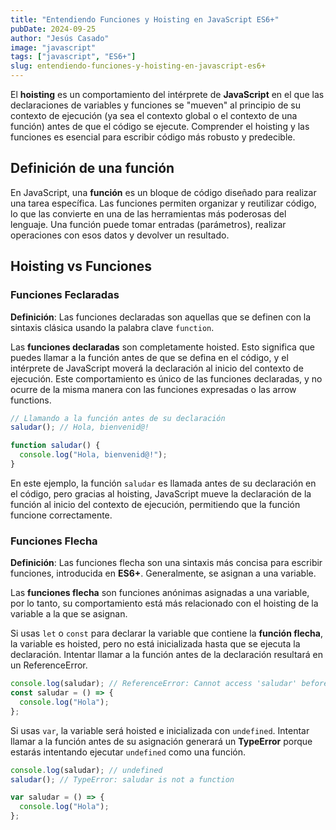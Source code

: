 ```yaml
---
title: "Entendiendo Funciones y Hoisting en JavaScript ES6+"
pubDate: 2024-09-25
author: "Jesús Casado"
image: "javascript"
tags: ["javascript", "ES6+"]
slug: entendiendo-funciones-y-hoisting-en-javascript-es6+
---
```


El **hoisting** es un comportamiento del intérprete de **JavaScript** en el que las declaraciones de variables y funciones se "mueven" al principio de su contexto de ejecución (ya sea el contexto global o el contexto de una función) antes de que el código se ejecute. Comprender el hoisting y las funciones es esencial para escribir código más robusto y predecible.

## Definición de una función

En JavaScript, una **función** es un bloque de código diseñado para realizar una tarea específica. Las funciones permiten organizar y reutilizar código, lo que las convierte en una de las herramientas más poderosas del lenguaje. Una función puede tomar entradas (parámetros), realizar operaciones con esos datos y devolver un resultado.

## Hoisting vs Funciones

### Funciones Feclaradas

**Definición**: Las funciones declaradas son aquellas que se definen con la sintaxis clásica usando la palabra clave `function`.

Las **funciones declaradas** son completamente hoisted. Esto significa que puedes llamar a la función antes de que se defina en el código, y el intérprete de JavaScript moverá la declaración al inicio del contexto de ejecución. Este comportamiento es único de las funciones declaradas, y no ocurre de la misma manera con las funciones expresadas o las arrow functions.

```javascript
// Llamando a la función antes de su declaración
saludar(); // Hola, bienvenid@!

function saludar() {
  console.log("Hola, bienvenid@!");
}
```

En este ejemplo, la función `saludar` es llamada antes de su declaración en el código, pero gracias al hoisting, JavaScript mueve la declaración de la función al inicio del contexto de ejecución, permitiendo que la función funcione correctamente.

### Funciones Flecha

**Definición**: Las funciones flecha son una sintaxis más concisa para escribir funciones, introducida en **ES6+**. Generalmente, se asignan a una variable.

Las **funciones flecha** son funciones anónimas asignadas a una variable, por lo tanto, su comportamiento está más relacionado con el hoisting de la variable a la que se asignan.

Si usas `let` o `const` para declarar la variable que contiene la **función flecha**, la variable es hoisted, pero no está inicializada hasta que se ejecuta la declaración. Intentar llamar a la función antes de la declaración resultará en un ReferenceError.

```javascript
console.log(saludar); // ReferenceError: Cannot access 'saludar' before initialization
const saludar = () => {
  console.log("Hola");
};
```

Si usas `var`, la variable será hoisted e inicializada con `undefined`. Intentar llamar a la función antes de su asignación generará un **TypeError** porque estarás intentando ejecutar `undefined` como una función.

```javascript
console.log(saludar); // undefined
saludar(); // TypeError: saludar is not a function

var saludar = () => {
  console.log("Hola");
};
```
